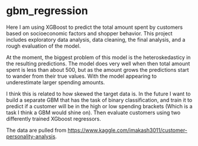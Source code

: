 # gbm_regression
Here I am using XGBoost to predict the total amount spent by customers based on socioeconomic factors and shopper behavior. 
This project includes exploratory data analysis, data cleaning, the final analysis, and a rough evaluation of the model.

At the moment, the biggest problem of this model is the heteroskedasticy in the resulting predictions. The model does very well when then
total amount spent is less than about 500, but as the amount grows the predictions start to wander from their true values. With the model
appearing to underestimate larger spending amounts.  

I think this is related to how skewed the target data is. In the future I want to build a separate GBM that has the task of binary 
classification, and train it to predict if a customer will be in the high or low spending brackets (Which is a task I think a GBM would
shine on). Then evaluate customers using two differently trained XGboost regressors.

The data are pulled from https://www.kaggle.com/imakash3011/customer-personality-analysis.

